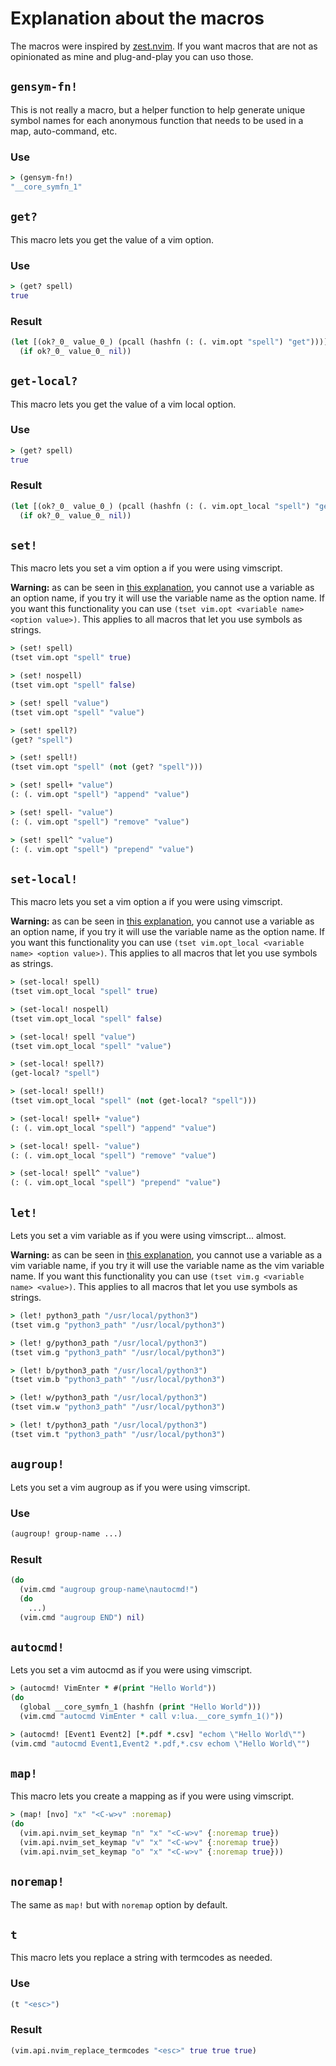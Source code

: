 # Explanation about the macros

The macros were inspired by [zest.nvim](https://github.com/tsbohc/zest.nvim).
If you want macros that are not as opinionated as mine and plug-and-play you
can uso those.

## `gensym-fn!`

This is not really a macro, but a helper function to help generate unique
symbol names for each anonymous function that needs to be used in a map,
auto-command, etc.

### Use

```clojure
> (gensym-fn!)
"__core_symfn_1"
```

## `get?`

This macro lets you get the value of a vim option.

### Use

```clojure
> (get? spell)
true
```

### Result

```clojure
(let [(ok?_0_ value_0_) (pcall (hashfn (: (. vim.opt "spell") "get")))]
  (if ok?_0_ value_0_ nil))
```

## `get-local?`

This macro lets you get the value of a vim local option.

### Use

```clojure
> (get? spell)
true
```

### Result

```clojure
(let [(ok?_0_ value_0_) (pcall (hashfn (: (. vim.opt_local "spell") "get")))]
  (if ok?_0_ value_0_ nil))
```

## `set!`

This macro lets you set a vim option a if you were using vimscript.

**Warning:** as can be seen in [this
explanation](https://github.com/datwaft/nvim/issues/13#issuecomment-894824218),
you cannot use a variable as an option name, if you try it will use the
variable name as the option name. If you want this functionality you can use
`(tset vim.opt <variable name> <option value>)`. This applies to all macros
that let you use symbols as strings.

```clojure
> (set! spell)
(tset vim.opt "spell" true)

> (set! nospell)
(tset vim.opt "spell" false)

> (set! spell "value")
(tset vim.opt "spell" "value")

> (set! spell?)
(get? "spell")

> (set! spell!)
(tset vim.opt "spell" (not (get? "spell")))

> (set! spell+ "value")
(: (. vim.opt "spell") "append" "value")

> (set! spell- "value")
(: (. vim.opt "spell") "remove" "value")

> (set! spell^ "value")
(: (. vim.opt "spell") "prepend" "value")
```

## `set-local!`

This macro lets you set a vim option a if you were using vimscript.

**Warning:** as can be seen in [this
explanation](https://github.com/datwaft/nvim/issues/13#issuecomment-894824218),
you cannot use a variable as an option name, if you try it will use the
variable name as the option name. If you want this functionality you can use
`(tset vim.opt_local <variable name> <option value>)`. This applies to all
macros that let you use symbols as strings.

```clojure
> (set-local! spell)
(tset vim.opt_local "spell" true)

> (set-local! nospell)
(tset vim.opt_local "spell" false)

> (set-local! spell "value")
(tset vim.opt_local "spell" "value")

> (set-local! spell?)
(get-local? "spell")

> (set-local! spell!)
(tset vim.opt_local "spell" (not (get-local? "spell")))

> (set-local! spell+ "value")
(: (. vim.opt_local "spell") "append" "value")

> (set-local! spell- "value")
(: (. vim.opt_local "spell") "remove" "value")

> (set-local! spell^ "value")
(: (. vim.opt_local "spell") "prepend" "value")
```

## `let!`

Lets you set a vim variable as if you were using vimscript... almost.

**Warning:** as can be seen in [this
explanation](https://github.com/datwaft/nvim/issues/13#issuecomment-894824218),
you cannot use a variable as a vim variable name, if you try it will use the
variable name as the vim variable name. If you want this functionality you can
use `(tset vim.g <variable name> <value>)`. This applies to all macros that let
you use symbols as strings.

```clojure
> (let! python3_path "/usr/local/python3")
(tset vim.g "python3_path" "/usr/local/python3")

> (let! g/python3_path "/usr/local/python3")
(tset vim.g "python3_path" "/usr/local/python3")

> (let! b/python3_path "/usr/local/python3")
(tset vim.b "python3_path" "/usr/local/python3")

> (let! w/python3_path "/usr/local/python3")
(tset vim.w "python3_path" "/usr/local/python3")

> (let! t/python3_path "/usr/local/python3")
(tset vim.t "python3_path" "/usr/local/python3")
```

## `augroup!`

Lets you set a vim augroup as if you were using vimscript.

### Use

```clojure
(augroup! group-name ...)
```

### Result

```clojure
(do
  (vim.cmd "augroup group-name\nautocmd!")
  (do
    ...)
  (vim.cmd "augroup END") nil)
```

## `autocmd!`

Lets you set a vim autocmd as if you were using vimscript.

```clojure
> (autocmd! VimEnter * #(print "Hello World"))
(do
  (global __core_symfn_1 (hashfn (print "Hello World")))
  (vim.cmd "autocmd VimEnter * call v:lua.__core_symfn_1()"))

> (autocmd! [Event1 Event2] [*.pdf *.csv] "echom \"Hello World\"")
(vim.cmd "autocmd Event1,Event2 *.pdf,*.csv echom \"Hello World\"")
```

## `map!`

This macro lets you create a mapping as if you were using vimscript.

```clojure
> (map! [nvo] "x" "<C-w>v" :noremap)
(do
  (vim.api.nvim_set_keymap "n" "x" "<C-w>v" {:noremap true})
  (vim.api.nvim_set_keymap "v" "x" "<C-w>v" {:noremap true})
  (vim.api.nvim_set_keymap "o" "x" "<C-w>v" {:noremap true}))
```

## `noremap!`

The same as `map!` but with `noremap` option by default.

## `t`

This macro lets you replace a string with termcodes as needed.

### Use

```clojure
(t "<esc>")
```

### Result

```clojure
(vim.api.nvim_replace_termcodes "<esc>" true true true)
```
